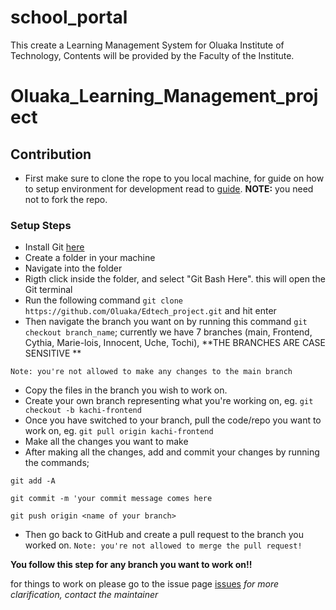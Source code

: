 # school_portal
This create a Learning Management System for Oluaka Institute of Technology, Contents will be provided by the Faculty of the Institute.

# Oluaka_Learning_Management_project

## Contribution

- First make sure to clone the rope to you local machine, for guide on how to setup environment for development
read to [guide](https://opensource.guide/how-to-contribute/). **NOTE:** you need not to fork the repo.

### Setup Steps

- Install Git [here](https://git-scm.com/)
- Create a folder in your machine 
- Navigate into the folder
- Rigth click inside the folder, and select "Git Bash Here". this will open the Git terminal
- Run the following command `git clone https://github.com/Oluaka/Edtech_project.git` and hit enter
- Then navigate the branch you want on by running this command `git checkout branch_name`; currently we have 7 branches (main, Frontend, Cythia, Marie-lois, Innocent, Uche, Tochi), **THE BRANCHES ARE CASE SENSITIVE **

`Note: you're not allowed to make any changes to the main branch`

- Copy the files in the branch you wish to work on. 
- Create your own branch representing what you're working on, eg. `git checkout -b kachi-frontend`
- Once you have switched to your branch, pull the code/repo you want to work on, eg. `git pull origin kachi-frontend`
- Make all the changes you want to make
- After making all the changes, add and commit your changes by running the commands;

`git add -A`

`git commit -m 'your commit message comes here`

`git push origin <name of your branch>`

- Then go back to GitHub and create a pull request to the branch you worked on. `Note: you're not allowed to merge the pull request!`

**You follow this step for any branch you want to work on!!**

for things to work on please go to the issue page [issues](https://github.com/Oluaka/Edtech_project/issues)
_for more clarification, contact the maintainer_

